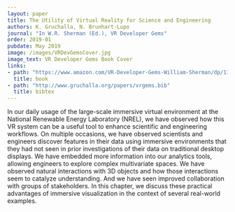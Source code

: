 ```yaml
---
layout: paper
title: The Utility of Virtual Reality for Science and Engineering
authors: K. Gruchalla, N. Brunhart-Lupo
journal: "In W.R. Sherman (Ed.), VR Developer Gems" 
order: 2019-01
pubdate: May 2019
image: /images/VRDevGemsCover.jpg
image_text: VR Developer Gems Book Cover
links:
- path: "https://www.amazon.com/VR-Developer-Gems-William-Sherman/dp/1138030120"
  title: book
- path: "http://www.gruchalla.org/papers/vrgems.bib"
  title: bibtex
---
```

In our daily usage of the large-scale immersive virtual environment at the National Renewable Energy Laboratory (NREL), we have observed how this VR system can be a useful tool to enhance scientific and engineering workflows. On multiple occasions, we have observed scientists and engineers discover features in their data using immersive environments that they had not seen in prior investigations of their data on traditional desktop displays. We have embedded more information into our analytics tools, allowing engineers to explore complex multivariate spaces. We have observed natural interactions with 3D objects and how those interactions seem to catalyze understanding. And we have seen improved collaboration with groups of stakeholders. In this chapter, we discuss these practical advantages of immersive visualization in the context of several real-world examples.

